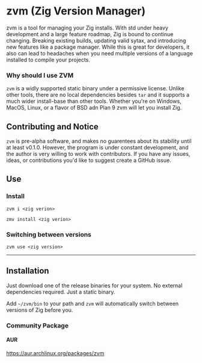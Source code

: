 # zvm (Zig Version Manager)

zvm is a tool for managing your Zig installs. With std under heavy development and a 
large feature roadmap, Zig is bound to continue changing. Breaking existing builds, updating 
valid sytax, and introducing new features like a package manager. While this is great for developers, it also
can lead to headaches when you need multiple versions of a language installed to compile your projects.

### Why should I use ZVM
`zvm` is a widly supported static binary under a permissive license. Unlike other tools, there are no local dependencies besides `tar` and it supports a much wider install-base than other tools. Whether you're on Windows, MacOS, Linux, or a flavor of BSD adn Plan 9 zvm will let you install Zig.

## Contributing and Notice
`zvm` is pre-alpha software, and makes no guarentees about its stability until at least v0.1.0. However, the program is under constant development, and the author is very willing to work with contributors. If you have any issues, ideas, or contributions you'd like to suggest create a GitHub issue. 

## Use
### Install
`zvm i <zig verion>`

`zmv install <zig verion>`

### Switching between versions
`zvm use <zig version>`
<hr>

## Installation
Just download one of the release binaries for your system. No external dependencies required. Just a static binary.

Add `~/zvm/bin` to your path and `zvm` will automatically switch between versions of Zig before you.

### Community Package
#### AUR
https://aur.archlinux.org/packages/zvm
